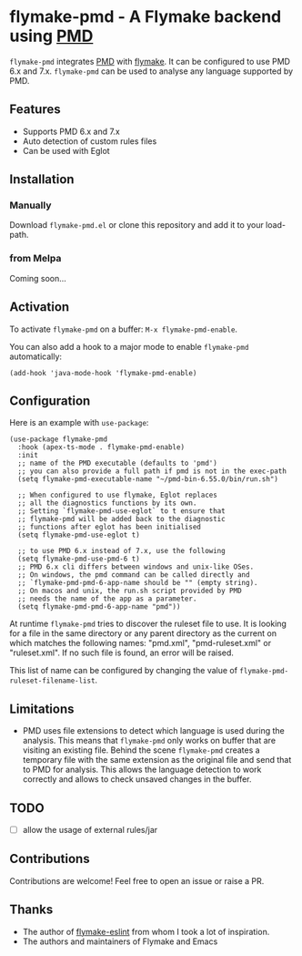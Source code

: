 # flymake-pmd - A Flymake backend using [PMD](https://pmd.github.io)

`flymake-pmd` integrates [PMD](https://pmd.github.io) with [flymake](https://github.com/emacs-mirror/emacs/blob/master/lisp/progmodes/flymake.el). It can be configured to use PMD 6.x and 7.x.
`flymake-pmd` can be used to analyse any language supported by PMD.

## Features

 - Supports PMD 6.x and 7.x
 - Auto detection of custom rules files 
 - Can be used with Eglot
 
## Installation

### Manually

Download `flymake-pmd.el` or clone this repository and add it to your load-path.

### from Melpa

Coming soon...

## Activation

To activate `flymake-pmd` on a buffer: `M-x flymake-pmd-enable`.

You can also add a hook to a major mode to enable `flymake-pmd` automatically:
``` emacs-lisp
(add-hook 'java-mode-hook 'flymake-pmd-enable)
```

## Configuration

Here is an example with `use-package`:

``` emacs-lisp
(use-package flymake-pmd
  :hook (apex-ts-mode . flymake-pmd-enable)
  :init
  ;; name of the PMD executable (defaults to 'pmd')
  ;; you can also provide a full path if pmd is not in the exec-path
  (setq flymake-pmd-executable-name "~/pmd-bin-6.55.0/bin/run.sh")
  
  ;; When configured to use flymake, Eglot replaces
  ;; all the diagnostics functions by its own.
  ;; Setting `flymake-pmd-use-eglot` to t ensure that
  ;; flymake-pmd will be added back to the diagnostic
  ;; functions after eglot has been initialised
  (setq flymake-pmd-use-eglot t)
  
  ;; to use PMD 6.x instead of 7.x, use the following
  (setq flymake-pmd-use-pmd-6 t)
  ;; PMD 6.x cli differs between windows and unix-like OSes.
  ;; On windows, the pmd command can be called directly and
  ;; `flymake-pmd-pmd-6-app-name should be "" (empty string).
  ;; On macos and unix, the run.sh script provided by PMD
  ;; needs the name of the app as a parameter.
  (setq flymake-pmd-pmd-6-app-name "pmd"))
```

At runtime `flymake-pmd` tries to discover the ruleset file to use. It is looking for a file in the same directory or any parent directory as the current on which matches the following names: "pmd.xml", "pmd-ruleset.xml" or "ruleset.xml". If no such file is found, an error will be raised.

This list of name can be configured by changing the value of `flymake-pmd-ruleset-filename-list`.

## Limitations

 - PMD uses file extensions to detect which language is used during the analysis. This means that `flymake-pmd` only works on buffer that are visiting an existing file. Behind the scene `flymake-pmd` creates a temporary file with the same extension as the original file and send that to PMD for analysis. This allows the language detection to work correctly and allows to check unsaved changes in the buffer.
 
## TODO

 - [ ] allow the usage of external rules/jar
 
## Contributions

Contributions are welcome! Feel free to open an issue or raise a PR.

## Thanks

 - The author of [flymake-eslint](https://github.com/orzechowskid/flymake-stylelint) from whom I took a lot of inspiration.
 - The authors and maintainers of Flymake and Emacs

